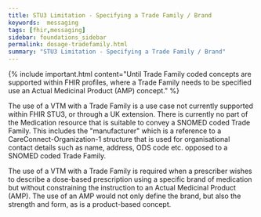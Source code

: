 ```yaml
---
title: STU3 Limitation - Specifying a Trade Family / Brand
keywords:  messaging
tags: [fhir,messaging]
sidebar: foundations_sidebar
permalink: dosage-tradefamily.html
summary: "STU3 Limitation - Specifying a Trade Family / Brand"
---
```



{% include important.html content="Until Trade Family coded concepts are supported within FHIR profiles, where a Trade Family needs to be specified use an Actual Medicinal Product (AMP) concept." %}

The use of a VTM with a Trade Family is a use case not currently supported within FHIR STU3, or through a UK extension. There is currently no part of the Medication resource that is suitable to convey a SNOMED coded Trade Family. This includes the "manufacturer" which is a reference to a CareConnect-Organization-1 structure that is used for organisational contact details such as name, address, ODS code etc. opposed to a SNOMED coded Trade Family.

The use of a VTM with a Trade Family is required when a prescriber wishes to describe a dose-based prescription using a specific brand of medication but without constraining the instruction to an Actual Medicinal Product (AMP). The use of an AMP would not only define the brand, but also the strength and form, as is a product-based concept.


